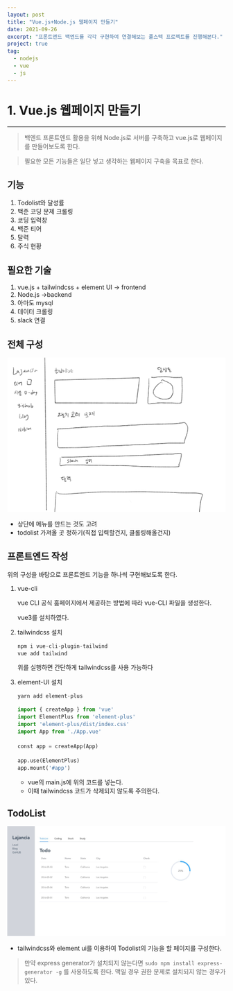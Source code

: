 ```yaml
---
layout: post
title: "Vue.js+Node.js 웹페이지 만들기"
date: 2021-09-26
excerpt: "프론트엔드 백엔드를 각각 구현하여 연결해보는 풀스텍 프로젝트를 진행해본다."
project: true
tag:
  - nodejs
  - vue
  - js
---
```


# 1. Vue.js 웹페이지 만들기

---

> 백엔드 프론트엔드 활용을 위해 Node.js로 서버를 구축하고 vue.js로 웹페이지를 만들어보도록 한다.

> 필요한 모든 기능들은 일단 넣고 생각하는 웹페이지 구축을 목표로 한다.

## 기능

1. Todolist와 달성률
2. 백준 코딩 문제 크롤링
3. 코딩 입력창
4. 백준 티어
5. 달력
6. 주식 현황

## 필요한 기술

1. vue.js + tailwindcss + element UI → frontend
2. Node.js →backend
3. 아마도 mysql
4. 데이터 크롤링
5. slack 연결

## 전체 구성

![제목_없는_아트워크 5.jpg](./1-first.jpg)

- 상단에 메뉴를 만드는 것도 고려
- todolist 가져올 곳 정하기(직접 입력할건지, 클롤링해올건지)

## 프론트엔드 작성

위의 구성을 바탕으로 프론트엔드 기능을 하나씩 구현해보도록 한다.

1. vue-cli

   vue CLI 공식 홈페이지에서 제공하는 방법에 따라 vue-CLI 파일을 생성한다.

   vue3를 설치하였다.

1. tailwindcss 설치

   ```python
   npm i vue-cli-plugin-tailwind
   vue add tailwind
   ```

   위를 실행하면 간단하게 tailwindcss를 사용 가능하다

1. element-UI 설치

   ```python
   yarn add element-plus
   ```

   ```python
   import { createApp } from 'vue'
   import ElementPlus from 'element-plus'
   import 'element-plus/dist/index.css'
   import App from './App.vue'

   const app = createApp(App)

   app.use(ElementPlus)
   app.mount('#app')
   ```

   - vue의 main.js에 위의 코드를 넣는다.
   - 이때 tailwindcss 코드가 삭제되지 않도록 주의한다.

## TodoList

![Screenshot 2021-09-21 at 19.06.53.jpg](1-second.jpg)

- tailwindcss와 element ui를 이용하여 Todolist의 기능을 할 페이지를 구성한다.

> 만약 express generator가 설치되지 않는다면 `sudo npm install express-generator -g` 를 사용하도록 한다. 맥일 경우 권한 문제로 설치되지 않는 경우가 있다.
